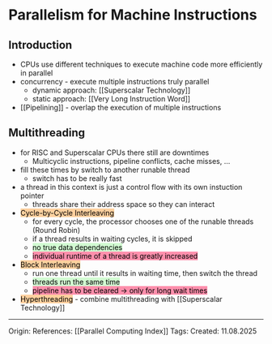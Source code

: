# Parallelism for Machine Instructions

## Introduction

- CPUs use different techniques to execute machine code more efficiently in parallel
- concurrency - execute multiple instructions truly parallel
	- dynamic approach: [[Superscalar Technology]]
	- static approach: [[Very Long Instruction Word]]
- [[Pipelining]] - overlap the execution of multiple instructions

## Multithreading

- for RISC and Superscalar CPUs there still are downtimes
	- Multicyclic instructions, pipeline conflicts, cache misses, ...
- fill these times by switch to another runable thread
	- switch has to be really fast
- a thread in this context is just a control flow with its own instuction pointer
	- threads share their address space so they can interact
- <mark style="background: #FFB86CA6;">Cycle-by-Cycle Interleaving</mark>
	- for every cycle, the processor chooses one of the runable threads (Round Robin)
	- if a thread results in waiting cycles, it is skipped
	- <mark style="background: #BBFABBA6;">no true data dependencies</mark>
	- <mark style="background: #FF5582A6;">individual runtime of a thread is greatly increased</mark>
- <mark style="background: #FFB86CA6;">Block Interleaving</mark> 
	- run one thread until it results in waiting time, then switch the thread
	- <mark style="background: #BBFABBA6;">threads run the same time</mark>
	- <mark style="background: #FF5582A6;">pipeline has to be cleared -> only for long wait times</mark>
- <mark style="background: #FFB86CA6;">Hyperthreading</mark> - combine multithreading with [[Superscalar Technology]]

---

Origin: 
References: [[Parallel Computing Index]]
Tags: 
Created: 11.08.2025

